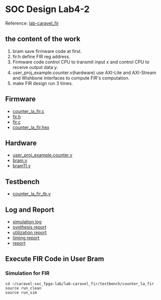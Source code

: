 # SOC Design Lab4-2
Reference: [lab-caravel_fir](https://github.com/bol-edu/caravel-soc_fpga-lab/tree/main/lab-caravel_fir)
## the content of the work
1. bram save firmware code at first.  
2. fir.h define FIR reg address.  
3. Firmware code control CPU to transmit input x and control CPU to receive output data y.  
4. user_proj_example.counter.v(hardware) use AXI-Lite and AXI-Stream and Wishbone interfaces to compute FIR's   computation.  
5. make FIR design run 3 times.  
## Firmware
* [counter_la_fir.c](/counter_la_fir.c)
* [fir.h](/fir.h)
* [fir.c](/fir.c)
* [counter_la_fir.hex](/counter_la_fir.hex)
## Hardware
* [user_proj_example.counter.v](/user_proj_example.counter.v)
* [bram.v](/bram.v)
* [bram11.v](/bram11.v)
## Testbench
* [counter_la_fir_tb.v](/counter_la_fir_tb.v)
## Log and Report
* [simulation log](/simulation.log)
* [synthesis report](/user_proj_example.vds)
* [utilization report](/user_proj_example_utilization_synth.rpt)
* [timing report](/timing_report.txt)
* [report](/report.pdf)
## Execute FIR Code in User Bram
### Simulation for FIR 
```shell
cd ~/caravel-soc_fpga-lab/lab-caravel_fir/testbench/counter_la_fir
source run_clean
source run_sim 
```




